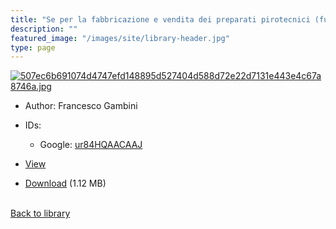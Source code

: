 ```yaml
---
title: "Se per la fabbricazione e vendita dei preparati pirotecnici (fuochi artificiali)"
description: ""
featured_image: "/images/site/library-header.jpg"
type: page
---
```


<a href="https://drive.google.com/file/d/13dI1Waq-eWfojoMDvCq60_hlep68PP3h/view" target="_blank">![507ec6b691074d4747efd148895d527404d588d72e22d7131e443e4c67a8746a.jpg](/images/library/507ec6b691074d4747efd148895d527404d588d72e22d7131e443e4c67a8746a.jpg)</a>
* Author: Francesco Gambini
* IDs:
  * Google: <a href="https://books.google.com/books?id=ur84HQAACAAJ" target="_blank">ur84HQAACAAJ</a>
* <a href="https://drive.google.com/file/d/13dI1Waq-eWfojoMDvCq60_hlep68PP3h/view" target="_blank">View</a>

* [Download](https://drive.google.com/uc?export=download&id=13dI1Waq-eWfojoMDvCq60_hlep68PP3h) (1.12 MB)

<br />[Back to library](/library/)
